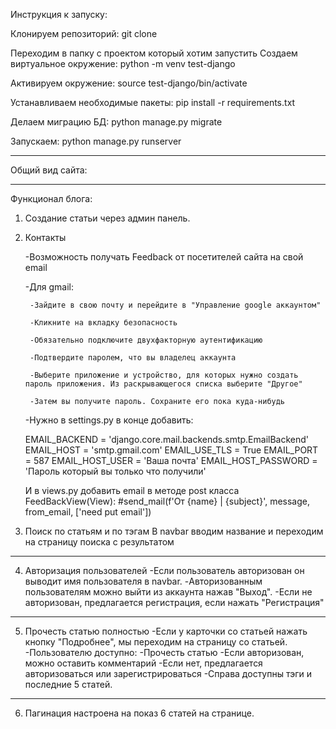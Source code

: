 Инструкция к запуску:

Клонируем репозиторий: git clone

Переходим в папку с проектом который хотим запустить Создаем виртуальное окружение: python -m venv test-django

Активируем окружение: source test-django/bin/activate

Устанавливаем необходимые пакеты: pip install -r requirements.txt

Делаем миграцию БД: python manage.py migrate

Запускаем: python manage.py runserver

************************************************************************
Общий вид сайта:
*************************************************************************
Функционал блога:

1. Создание статьи через админ панель.
2. Контакты
   

    -Возможность получать Feedback от посетителей сайта на свой email

   -Для gmail:

        -Зайдите в свою почту и перейдите в "Управление google аккаунтом"

        -Кликните на вкладку безопасность

        -Обязательно подключите двухфакторную аутентификацию

        -Подтвердите паролем, что вы владелец аккаунта

        -Выберите приложение и устройство, для которых нужно создать пароль приложения. Из раскрывающегося списка выберите "Другое"

        -Затем вы получите пароль. Сохраните его пока куда-нибудь



   -Нужно в settings.py в конце добавить:
   
    EMAIL_BACKEND = 'django.core.mail.backends.smtp.EmailBackend'
    EMAIL_HOST = 'smtp.gmail.com'
    EMAIL_USE_TLS = True
    EMAIL_PORT = 587
    EMAIL_HOST_USER = 'Ваша почта'
    EMAIL_HOST_PASSWORD = 'Пароль который вы только что получили'

    И в views.py добавить email в методе post класса FeedBackView(View):
    #send_mail(f'От {name} | {subject}', message, from_email, ['need put email'])
   
3. Поиск по статьям и по тэгам
    В navbar вводим название и переходим на страницу поиска с результатом
*************************
4. Авторизация пользователей
    -Если пользователь авторизован он выводит имя пользователя в navbar.
        -Авторизованным пользователям можно выйти из аккаунта нажав "Выход". 
    -Если не авторизован, предлагается регистрация, если нажать "Регистрация"
************************* 
5. Прочесть статью полностью
    -Если у карточки со статьей нажать кнопку "Подробнее", мы переходим на страницу со статьей.
    -Пользователю доступно:
        -Прочесть статью
        -Если авторизован, можно оставить комментарий
        -Если нет, предлагается авторизоваться или зарегистрироваться
        -Справа доступны тэги и последние 5 статей.
 *************************  
6. Пагинация настроена на показ 6 статей на странице.
   